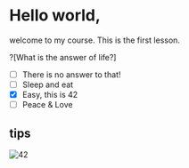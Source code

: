 # Hello world,

welcome to my course. This is the first lesson.


?[What is the answer of life?]
-[ ] There is no answer to that!
-[ ] Sleep and eat
-[x] Easy, this is 42
-[ ] Peace & Love

## tips

![42](http://www.thespectrumofriemannium.com/wp-content/uploads/2014/08/42entropytext_quotes_the_hitchhikers_gu_1600x1200.jpg) 
